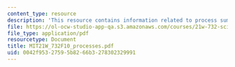 ```yaml
---
content_type: resource
description: 'This resource contains information related to process summary. '
file: https://ol-ocw-studio-app-qa.s3.amazonaws.com/courses/21w-732-science-writing-and-new-media-fall-2010/0042f95327595b8266b3278302329991_MIT21W_732F10_processes.pdf
file_type: application/pdf
resourcetype: Document
title: MIT21W_732F10_processes.pdf
uid: 0042f953-2759-5b82-66b3-278302329991
---
```

